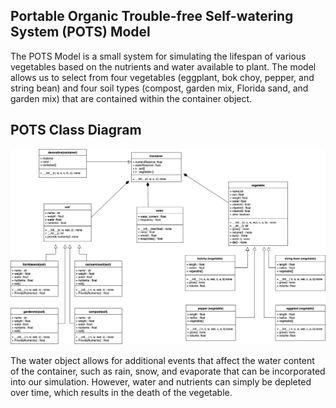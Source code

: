 ## **P**ortable **O**rganic **T**rouble-free **S**elf-watering System (**POTS**) Model

The POTS Model is a small system for simulating the lifespan of various vegetables based on the nutrients and water available to plant. The model allows us to select from four vegetables (eggplant, bok choy, pepper, and string bean) and four soil types (compost, garden mix, Florida sand, and garden mix) that are contained within the container object. 

## POTS Class Diagram
![POTS system](../../images/pots_class_diagram.png)

The water object allows for additional events that affect the water content of the container, such as rain, snow, and evaporate that can be incorporated into our simulation. However, water and nutrients can simply be depleted over time, which results in the death of the vegetable.
